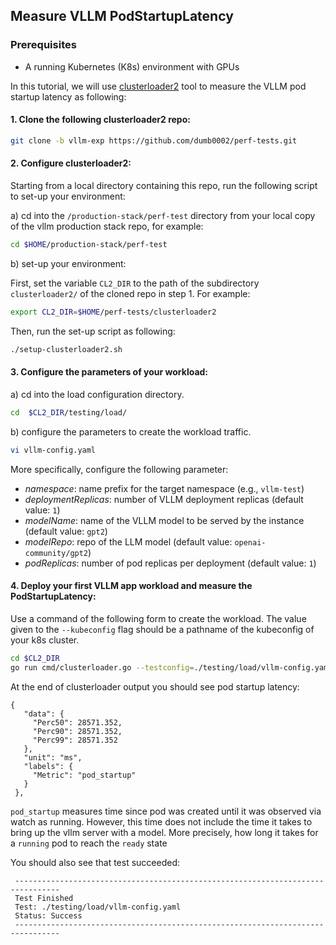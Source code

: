 ## Measure VLLM PodStartupLatency

### Prerequisites
- A running Kubernetes (K8s) environment with GPUs


In this tutorial, we will use [clusterloader2](https://github.com/kubernetes/perf-tests/tree/master/clusterloader2) tool to measure the VLLM pod startup latency as following:

#### 1. Clone the following clusterloader2 repo:

   ```bash 
   git clone -b vllm-exp https://github.com/dumb0002/perf-tests.git
   ```

#### 2. Configure clusterloader2:

   Starting from a local directory containing this repo, run the following script to set-up your environment:

   a) cd into the `/production-stack/perf-test` directory from your local copy of the vllm production stack repo, for example:

   ```bash 
   cd $HOME/production-stack/perf-test
   ```

   b) set-up your environment:

   First, set the variable `CL2_DIR` to the path of the subdirectory `clusterloader2/` of the cloned repo in step 1. For example: 

   ```bash 
   export CL2_DIR=$HOME/perf-tests/clusterloader2
   ```

   Then, run the set-up script as following:
   ```bash 
   ./setup-clusterloader2.sh
   ```

#### 3. Configure the parameters of your workload:  

   a) cd into the load configuration directory.

   ```bash 
   cd  $CL2_DIR/testing/load/
   ```
  
   b) configure the parameters to create the workload traffic.
   
   ```bash 
   vi vllm-config.yaml
   ``` 

   More specifically, configure the following parameter: 

   - *namespace*: name prefix for the target namespace (e.g., `vllm-test`)
   - *deploymentReplicas*: number of VLLM deployment replicas (default value: `1`)
   - *modelName*: name of the VLLM model to be served by the instance (default value: `gpt2`)
   - *modelRepo*: repo of the LLM model (default value: `openai-community/gpt2`)
   - *podReplicas*: number of pod replicas per deployment (default value: `1`)

   
#### 4. Deploy your first VLLM app workload and measure the PodStartupLatency:

   Use a command of the following form to create the workload. The value given to the `--kubeconfig` flag should be a pathname of the kubeconfig of your k8s cluster.

   ```bash
   cd $CL2_DIR
   go run cmd/clusterloader.go --testconfig=./testing/load/vllm-config.yaml --kubeconfig=${KUBECONFIG:-$HOME/.kube/config} --provider=local --v=2
   ```

   At the end of clusterloader output you should see pod startup latency:

   ```console
   {
      "data": {
        "Perc50": 28571.352,
        "Perc90": 28571.352,
        "Perc99": 28571.352
      },
      "unit": "ms",
      "labels": {
        "Metric": "pod_startup"
      }
    },
   ```

   `pod_startup` measures time since pod was created until it was observed via watch as running. However, this time does not include the time it takes to bring up the vllm server with a model. More precisely, how long it takes for a `running` pod to reach the `ready` state

   You should also see that test succeeded:

   ```console
    --------------------------------------------------------------------------------
    Test Finished
    Test: ./testing/load/vllm-config.yaml
    Status: Success
    --------------------------------------------------------------------------------
   ```

